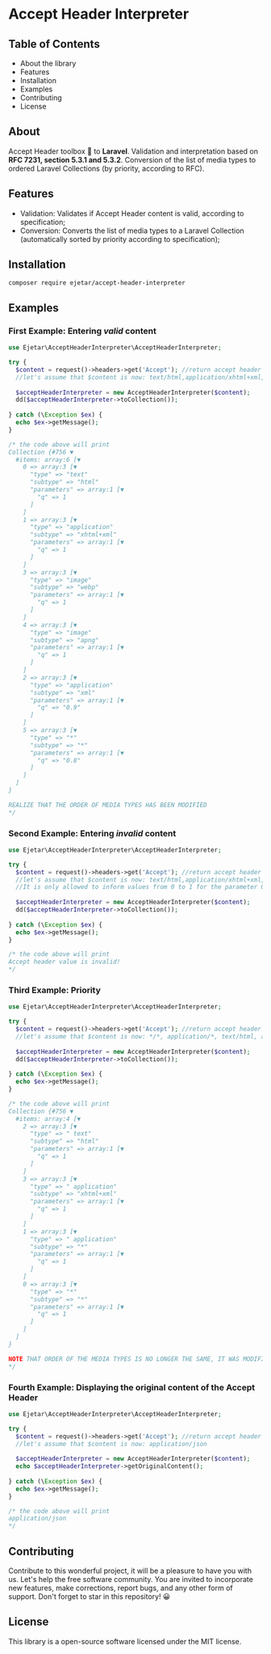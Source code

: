 # Accept Header Interpreter

## Table of Contents
* About the library
* Features
* Installation
* Examples
* Contributing
* License

## About
Accept Header toolbox 🧰 to **Laravel**. Validation and interpretation based on **RFC 7231, section 5.3.1 and 5.3.2**. Conversion of the list of media types to ordered Laravel Collections (by priority, according to RFC).

## Features
* Validation: Validates if Accept Header content is valid, according to specification;
* Conversion: Converts the list of media types to a Laravel Collection (automatically sorted by priority according to specification);

## Installation
`composer require ejetar/accept-header-interpreter`

## Examples
### First Example: Entering *valid* content
```php
use Ejetar\AcceptHeaderInterpreter\AcceptHeaderInterpreter;

try {
  $content = request()->headers->get('Accept'); //return accept header content
  //let's assume that $content is now: text/html,application/xhtml+xml,application/xml;q=0.9,image/webp,image/apng,*/*;q=0.8
  
  $acceptHeaderInterpreter = new AcceptHeaderInterpreter($content);
  dd($acceptHeaderInterpreter->toCollection());
  
} catch (\Exception $ex) {
  echo $ex->getMessage();
}

/* the code above will print
Collection {#756 ▼
  #items: array:6 [▼
    0 => array:3 [▼
      "type" => "text"
      "subtype" => "html"
      "parameters" => array:1 [▼
        "q" => 1
      ]
    ]
    1 => array:3 [▼
      "type" => "application"
      "subtype" => "xhtml+xml"
      "parameters" => array:1 [▼
        "q" => 1
      ]
    ]
    3 => array:3 [▼
      "type" => "image"
      "subtype" => "webp"
      "parameters" => array:1 [▼
        "q" => 1
      ]
    ]
    4 => array:3 [▼
      "type" => "image"
      "subtype" => "apng"
      "parameters" => array:1 [▼
        "q" => 1
      ]
    ]
    2 => array:3 [▼
      "type" => "application"
      "subtype" => "xml"
      "parameters" => array:1 [▼
        "q" => "0.9"
      ]
    ]
    5 => array:3 [▼
      "type" => "*"
      "subtype" => "*"
      "parameters" => array:1 [▼
        "q" => "0.8"
      ]
    ]
  ]
}

REALIZE THAT THE ORDER OF MEDIA TYPES HAS BEEN MODIFIED
*/
```

### Second Example: Entering *invalid* content
```php
use Ejetar\AcceptHeaderInterpreter\AcceptHeaderInterpreter;

try {
  $content = request()->headers->get('Accept'); //return accept header content
  //let's assume that $content is now: text/html,application/xhtml+xml,application/xml;q=1.1,image/webp,image/apng,*/*;q=0.8
  //It is only allowed to inform values from 0 to 1 for the parameter Q, that is, the contents of this Accept Header is invalid
  
  $acceptHeaderInterpreter = new AcceptHeaderInterpreter($content);
  dd($acceptHeaderInterpreter->toCollection());
  
} catch (\Exception $ex) {
  echo $ex->getMessage();
}

/* the code above will print
Accept header value is invalid!
*/
```

### Third Example: Priority
```php
use Ejetar\AcceptHeaderInterpreter\AcceptHeaderInterpreter;

try {
  $content = request()->headers->get('Accept'); //return accept header content
  //let's assume that $content is now: */*, application/*, text/html, application/xhtml+xml
  
  $acceptHeaderInterpreter = new AcceptHeaderInterpreter($content);
  dd($acceptHeaderInterpreter->toCollection());
  
} catch (\Exception $ex) {
  echo $ex->getMessage();
}

/* the code above will print
Collection {#756 ▼
  #items: array:4 [▼
    2 => array:3 [▼
      "type" => " text"
      "subtype" => "html"
      "parameters" => array:1 [▼
        "q" => 1
      ]
    ]
    3 => array:3 [▼
      "type" => " application"
      "subtype" => "xhtml+xml"
      "parameters" => array:1 [▼
        "q" => 1
      ]
    ]
    1 => array:3 [▼
      "type" => " application"
      "subtype" => "*"
      "parameters" => array:1 [▼
        "q" => 1
      ]
    ]
    0 => array:3 [▼
      "type" => "*"
      "subtype" => "*"
      "parameters" => array:1 [▼
        "q" => 1
      ]
    ]
  ]
}

NOTE THAT ORDER OF THE MEDIA TYPES IS NO LONGER THE SAME, IT WAS MODIFIED AS A PRIORITY, ACCORDING TO THE SPECIFICATION.
*/
```

### Fourth Example: Displaying the original content of the Accept Header 
```php
use Ejetar\AcceptHeaderInterpreter\AcceptHeaderInterpreter;

try {
  $content = request()->headers->get('Accept'); //return accept header content
  //let's assume that $content is now: application/json
  
  $acceptHeaderInterpreter = new AcceptHeaderInterpreter($content);
  echo $acceptHeaderInterpreter->getOriginalContent();
  
} catch (\Exception $ex) {
  echo $ex->getMessage();
}

/* the code above will print
application/json
*/
```

## Contributing
Contribute to this wonderful project, it will be a pleasure to have you with us. Let's help the free software community. You are invited to incorporate new features, make corrections, report bugs, and any other form of support.
Don't forget to star in this repository! 😀 

## License
This library is a open-source software licensed under the MIT license.

